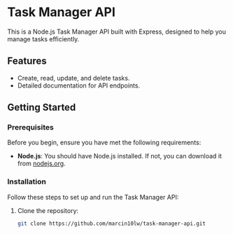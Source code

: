 # Task Manager API

This is a Node.js Task Manager API built with Express, designed to help you manage tasks efficiently.

## Features

- Create, read, update, and delete tasks.
- Detailed documentation for API endpoints.

## Getting Started

### Prerequisites

Before you begin, ensure you have met the following requirements:

- **Node.js**: You should have Node.js installed. If not, you can download it from [nodejs.org](https://nodejs.org/).

### Installation

Follow these steps to set up and run the Task Manager API:

1. Clone the repository:

   ```bash
   git clone https://github.com/marcin10lw/task-manager-api.git
   ```
